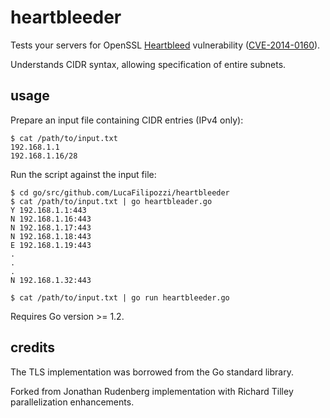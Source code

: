 # heartbleeder

Tests your servers for OpenSSL [Heartbleed](http://heartbleed.com/)
vulnerability ([CVE-2014-0160](https://www.openssl.org/news/secadv_20140407.txt)).

Understands CIDR syntax, allowing specification of entire subnets.

## usage

Prepare an input file containing CIDR entries (IPv4 only):

```text
$ cat /path/to/input.txt
192.168.1.1
192.168.1.16/28
```

Run the script against the input file:

```text
$ cd go/src/github.com/LucaFilipozzi/heartbleeder
$ cat /path/to/input.txt | go heartbleader.go
Y 192.168.1.1:443
N 192.168.1.16:443
N 192.168.1.17:443
N 192.168.1.18:443
E 192.168.1.19:443
.
.
.
N 192.168.1.32:443
```

```text
$ cat /path/to/input.txt | go run heartbleeder.go
```

Requires Go version >= 1.2.

## credits

The TLS implementation was borrowed from the Go standard library.

Forked from Jonathan Rudenberg implementation with Richard Tilley
parallelization enhancements.
